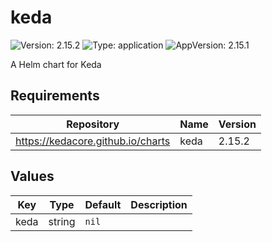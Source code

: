 # keda

![Version: 2.15.2](https://img.shields.io/badge/Version-2.15.2-informational?style=flat-square) ![Type: application](https://img.shields.io/badge/Type-application-informational?style=flat-square) ![AppVersion: 2.15.1](https://img.shields.io/badge/AppVersion-2.15.1-informational?style=flat-square)

A Helm chart for Keda

## Requirements

| Repository | Name | Version |
|------------|------|---------|
| https://kedacore.github.io/charts | keda | 2.15.2 |

## Values

| Key | Type | Default | Description |
|-----|------|---------|-------------|
| keda | string | `nil` |  |

